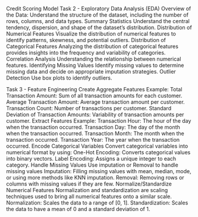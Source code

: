 Credit Scoring Model
Task 2 - Exploratory Data Analysis (EDA)
Overview of the Data:
Understand the structure of the dataset, including the number of rows, columns, and data types.
Summary Statistics
Understand the central tendency, dispersion, and shape of the dataset’s distribution.
Distribution of Numerical Features
Visualize the distribution of numerical features to identify patterns, skewness, and potential outliers.
Distribution of Categorical Features
Analyzing the distribution of categorical features provides insights into the frequency and variability of categories.
Correlation Analysis
Understanding the relationship between numerical features.
Identifying Missing Values
Identify missing values to determine missing data and decide on appropriate imputation strategies.
Outlier Detection
Use box plots to identify outliers.


Task 3 - Feature Engineering
Create Aggregate Features
	Example:
Total Transaction Amount: Sum of all transaction amounts for each customer.
Average Transaction Amount: Average transaction amount per customer.
Transaction Count: Number of transactions per customer.
Standard Deviation of Transaction Amounts: Variability of transaction amounts per customer.
Extract Features
	Example:
Transaction Hour: The hour of the day when the transaction occurred.
Transaction Day: The day of the month when the transaction occurred.
Transaction Month: The month when the transaction occurred.
Transaction Year: The year when the transaction occurred.
Encode Categorical Variables
Convert categorical variables into numerical format by using:
One-Hot Encoding: Converts categorical values into binary vectors.
Label Encoding: Assigns a unique integer to each category.
Handle Missing Values
	Use imputation or Removal to handle missing values
Imputation: Filling missing values with mean, median, mode, or using more methods like KNN imputation.
Removal: Removing rows or columns with missing values if they are few.
Normalize/Standardize Numerical Features
Normalization and standardization are scaling techniques used to bring all numerical features onto a similar scale.
Normalization: Scales the data to a range of [0, 1].
Standardization: Scales the data to have a mean of 0 and a standard deviation of 1.
